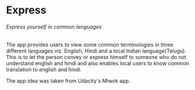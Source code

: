 # Express
###### Express yourself in common languages

The app provides users to view some common terminologies in three different languages viz. English, Hindi and a local Indian language(Telugu). This is to let the person convey or express himself to someone who do not understand english and hindi and also enables local users to know common translation to english and hindi.

The app idea was taken from Udacity's Miwok app.
